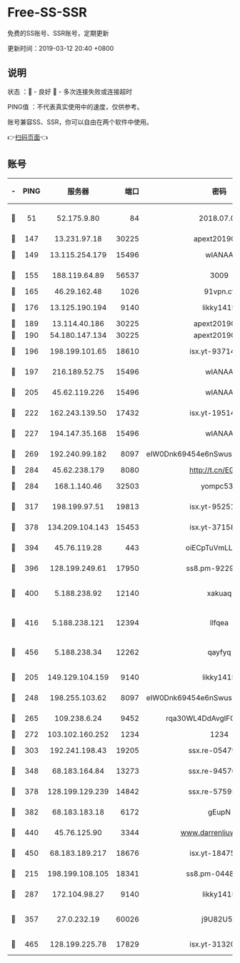# Free-SS-SSR

免费的SS账号、SSR账号，定期更新

更新时间：2019-03-12 20:40 +0800

## 说明

状态     ：🙂 - 良好 🙁 - 多次连接失败或连接超时

PING值   ：不代表真实使用中的速度，仅供参考。

账号兼容SS、SSR，你可以自由在两个软件中使用。

👉[扫码页面](https://liesauer.github.io/Free-SS-SSR/)👈

## 账号

|-|PING|服务器|端口|密码|加密方式|区域|
|:----:|:----:|:-----:|-----:|:----:|:----:|:----:|
|🙂|51|52.175.9.80|84|2018.07.07|chacha20-ietf-poly1305|HK|
|🙂|147|13.231.97.18|30225|apext2019006|chacha20|JP|
|🙂|149|13.115.254.179|15496|wIANAA|aes-256-cfb|JP|
|🙂|155|188.119.64.89|56537|3009|aes-256-cfb|RU|
|🙂|165|46.29.162.48|1026|91vpn.cf|rc4-md5|RU|
|🙂|176|13.125.190.194|9140|likky1415|aes-256-cfb|KR|
|🙂|189|13.114.40.186|30225|apext2019006|chacha20|JP|
|🙂|190|54.180.147.134|30225|apext2019006|chacha20|KR|
|🙂|196|198.199.101.65|18610|isx.yt-93714382|aes-256-cfb|US|
|🙂|197|216.189.52.75|15496|wIANAA|aes-256-cfb|US|
|🙂|205|45.62.119.226|15496|wIANAA|aes-256-cfb|US|
|🙂|222|162.243.139.50|17432|isx.yt-19514312|aes-256-cfb|US|
|🙂|227|194.147.35.168|15496|wIANAA|aes-256-cfb|RU|
|🙂|269|192.240.99.182|8097|eIW0Dnk69454e6nSwuspv9DmS201tQ0D|aes-256-cfb|US|
|🙂|284|45.62.238.179|8080|http://t.cn/EGJIyrl|rc4-md5|CA|
|🙂|284|168.1.140.46|32503|yompc535|aes-256-cfb|AU|
|🙂|317|198.199.97.51|19813|isx.yt-95251776|aes-256-cfb|US|
|🙂|378|134.209.104.143|15453|isx.yt-37158015|aes-256-cfb|SG|
|🙂|394|45.76.119.28|443|oiECpTuVmLLxk4Ts|aes-256-cfb|AU|
|🙂|396|128.199.249.61|17950|ss8.pm-92296749|aes-256-cfb|SG|
|🙂|400|5.188.238.92|12140|xakuaq|chacha20-ietf-poly1305|BR|
|🙂|416|5.188.238.121|12394|llfqea|chacha20-ietf-poly1305|BR|
|🙂|456|5.188.238.34|12262|qayfyq|chacha20-ietf-poly1305|BR|
|🙂|205|149.129.104.159|9140|likky1415|aes-256-cfb|HK|
|🙂|248|198.255.103.62|8097|eIW0Dnk69454e6nSwuspv9DmS201tQ0D|aes-256-cfb|US|
|🙂|265|109.238.6.24|9452|rqa30WL4DdAvgIFG6Fs3znzTa|aes-256-cfb|FR|
|🙂|272|103.102.160.252|1234|1234|rc4-md5|JP|
|🙂|303|192.241.198.43|19205|ssx.re-05479677|aes-256-cfb|US|
|🙂|348|68.183.164.84|13273|ssx.re-94570018|aes-256-cfb|US|
|🙂|378|128.199.129.239|14842|ssx.re-57595800|aes-256-cfb|SG|
|🙂|382|68.183.183.18|6172|gEupN|aes-256-cfb|SG|
|🙂|440|45.76.125.90|3344|www.darrenliuwei.com|aes-256-cfb|AU|
|🙂|450|68.183.189.217|18676|isx.yt-18475521|aes-256-cfb|SG|
|🙁|215|198.199.108.105|18341|ss8.pm-04487647|aes-256-cfb|US|
|🙁|287|172.104.98.27|9140|likky1415|aes-256-cfb|JP|
|🙁|357|27.0.232.19|60026|j9U82U53|xchacha20-ietf-poly1305|HK|
|🙁|465|128.199.225.78|17829|isx.yt-31320620|aes-256-cfb|SG|
